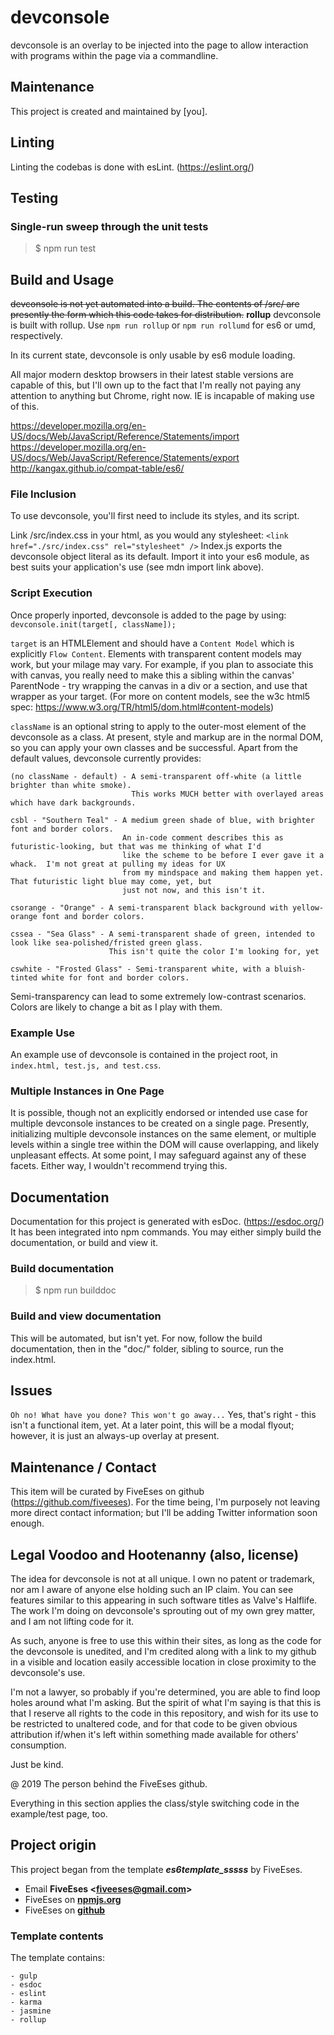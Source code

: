 # devconsole

devconsole is an overlay to be injected into the page to allow interaction with programs within the page via a commandline.


## Maintenance

This project is created and maintained by [you].


## Linting

Linting the codebas is done with esLint. (https://eslint.org/)


## Testing

### Single-run sweep through the unit tests
> $ npm run test


## Build and Usage

~~devconsole is not yet automated into a build.  The contents of /src/ are presently the form which this code takes for distribution.~~
**rollup** devconsole is built with rollup. Use `npm run rollup` or `npm run rollumd` for es6 or umd, respectively.

In its current state, devconsole is only usable by es6 module loading.

All major modern desktop browsers in their latest stable versions are capable of this, but I'll own up to the fact that I'm really not paying any attention to anything but Chrome, right now.  IE is incapable of making use of this.

https://developer.mozilla.org/en-US/docs/Web/JavaScript/Reference/Statements/import
https://developer.mozilla.org/en-US/docs/Web/JavaScript/Reference/Statements/export
http://kangax.github.io/compat-table/es6/

### File Inclusion
To use devconsole, you'll first need to include its styles, and its script. 

Link /src/index.css in your html, as you would any stylesheet: `<link href="./src/index.css" rel="stylesheet" />`
Index.js exports the devconsole object literal as its default.  Import it into your es6 module, as best suits your application's use (see mdn import link above).

### Script Execution
Once properly inported, devconsole is added to the page by using: `devconsole.init(target[, className]);`

`target` is an HTMLElement and should have a `Content Model` which is explicitly `Flow Content`. Elements with transparent content models may work, but your milage may vary.  For example, if you plan to associate this with canvas, you really need to make this a sibling within the canvas' ParentNode - try wrapping the canvas in a div or a section, and use that wrapper as your target. (For more on content models, see the w3c html5 spec: https://www.w3.org/TR/html5/dom.html#content-models)

`className` is an optional string to apply to the outer-most element of the devconsole as a class.  At present, style and markup are in the normal DOM, so you can apply your own classes and be successful.  Apart from the default values, devconsole currently provides:
```
(no className - default) - A semi-transparent off-white (a little brighter than white smoke).
                           This works MUCH better with overlayed areas which have dark backgrounds.

csbl - "Southern Teal" - A medium green shade of blue, with brighter font and border colors.
                         An in-code comment describes this as futuristic-looking, but that was me thinking of what I'd 
                         like the scheme to be before I ever gave it a whack.  I'm not great at pulling my ideas for UX
                         from my mindspace and making them happen yet.  That futuristic light blue may come, yet, but
                         just not now, and this isn't it.

csorange - "Orange" - A semi-transparent black background with yellow-orange font and border colors.

cssea - "Sea Glass" - A semi-transparent shade of green, intended to look like sea-polished/fristed green glass.
                      This isn't quite the color I'm looking for, yet

cswhite - "Frosted Glass" - Semi-transparent white, with a bluish-tinted white for font and border colors.
```

Semi-transparency can lead to some extremely low-contrast scenarios.  Colors are likely to change a bit as I play with them.

### Example Use
An example use of devconsole is contained in the project root, in `index.html, test.js, and test.css`.

### Multiple Instances in One Page
It is possible, though not an explicitly endorsed or intended use case for multiple devconsole instances to be created on a single page.  Presently, initializing multiple devconsole instances on the same element, or multiple levels within a single tree within the DOM will cause overlapping, and likely unpleasant effects.  At some point, I may safeguard against any of these facets.  Either way, I wouldn't recommend trying this.


## Documentation

Documentation for this project is generated with esDoc. (https://esdoc.org/)  
It has been integrated into npm commands. You may either simply build the documentation, or build and view it.

### Build documentation
> $ npm run builddoc

### Build and view documentation

This will be automated, but isn't yet. For now, follow the build documentation, then in the "doc/" folder, sibling to source, run the index.html.


## Issues
`Oh no! What have you done? This won't go away...`  Yes, that's right - this isn't a functional item, yet.  At a later point, this will be a modal flyout; however, it is just an always-up overlay at present.


## Maintenance / Contact
This item will be curated by FiveEses on github (https://github.com/fiveeses).
For the time being, I'm purposely not leaving more direct contact information; but I'll be adding Twitter information soon enough.

## Legal Voodoo and Hootenanny (also, license)
The idea for devconsole is not at all unique.  I own no patent or trademark, nor am I aware of anyone else holding such an IP claim.  You can see features similar to this appearing in such software titles as Valve's  Halflife.  The work I'm doing on devconsole's sprouting out of my own grey matter, and I am not lifting code for it.

As such, anyone is free to use this within their sites, as long as the code for the devconsole is unedited, and I'm credited along with a link to my github in a visible and location easily accessible location in close proximity to the devconsole's use.

I'm not a lawyer, so probably if you're determined, you are able to find loop holes around what I'm asking.  But the spirit of what I'm saying is that this is that I reserve all rights to the code in this repository, and wish for its use to be restricted to unaltered code, and for that code to be given obvious attribution if/when it's left within something made available for others' consumption. 

Just be kind.

@ 2019 The person behind the FiveEses github.

Everything in this section applies the class/style switching code in the example/test page, too. 


## Project origin
This project began from the template ***es6template_sssss*** by FiveEses.
* Email **FiveEses <<fiveeses@gmail.com>>**
* FiveEses on [**npmjs.org**](https://www.npmjs.com/~fiveeses)
* FiveEses on [**github**](https://github.com/fiveeses)

### Template contents
The template contains:

	- gulp
	- esdoc
	- eslint
	- karma
	- jasmine
	- rollup


